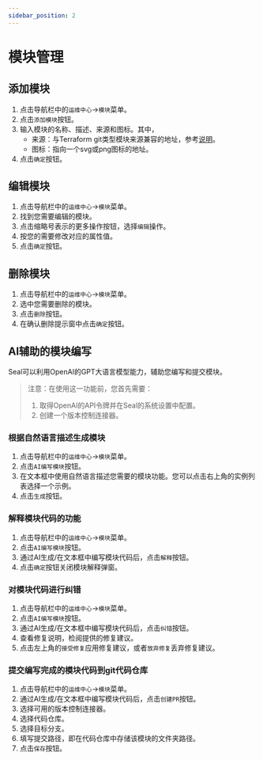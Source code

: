```yaml
---
sidebar_position: 2
---
```



# 模块管理

## 添加模块

1. 点击导航栏中的`运维中心`->`模块`菜单。
2. 点击`添加模块`按钮。
3. 输入模块的名称、描述、来源和图标。其中，
    - 来源：与Terraform git类型模块来源兼容的地址，参考[说明](https://developer.hashicorp.com/terraform/language/modules/sources#module-sources)。
    - 图标：指向一个svg或png图标的地址。
4. 点击`确定`按钮。

## 编辑模块

1. 点击导航栏中的`运维中心`->`模块`菜单。
2. 找到您需要编辑的模块。
3. 点击缩略号表示的更多操作按钮，选择`编辑`操作。
4. 按您的需要修改对应的属性值。
5. 点击`确定`按钮。

## 删除模块

1. 点击导航栏中的`运维中心`->`模块`菜单。
2. 选中您需要删除的模块。
3. 点击`删除`按钮。
4. 在确认删除提示窗中点击`确定`按钮。


## AI辅助的模块编写

Seal可以利用OpenAI的GPT大语言模型能力，辅助您编写和提交模块。

> 注意：在使用这一功能前，您首先需要：
> 1. 取得OpenAI的API令牌并在Seal的系统设置中配置。
> 2. 创建一个版本控制连接器。

### 根据自然语言描述生成模块

1. 点击导航栏中的`运维中心`->`模块`菜单。
2. 点击`AI编写模块`按钮。
3. 在文本框中使用自然语言描述您需要的模块功能。您可以点击右上角的实例列表选择一个示例。
4. 点击`生成`按钮。

### 解释模块代码的功能

1. 点击导航栏中的`运维中心`->`模块`菜单。
2. 点击`AI编写模块`按钮。
3. 通过AI生成/在文本框中编写模块代码后，点击`解释`按钮。
4. 点击`确定`按钮关闭模块解释弹窗。

### 对模块代码进行纠错

1. 点击导航栏中的`运维中心`->`模块`菜单。
2. 点击`AI编写模块`按钮。
3. 通过AI生成/在文本框中编写模块代码后，点击`纠错`按钮。
4. 查看修复说明，检阅提供的修复建议。
5. 点击左上角的`接受修复`应用修复建议，或者`放弃修复`丢弃修复建议。

### 提交编写完成的模块代码到git代码仓库

1. 点击导航栏中的`运维中心`->`模块`菜单。
2. 通过AI生成/在文本框中编写模块代码后，点击`创建PR`按钮。
3. 选择可用的版本控制连接器。
4. 选择代码仓库。
5. 选择目标分支。
6. 填写提交路径，即在代码仓库中存储该模块的文件夹路径。
7. 点击`保存`按钮。
